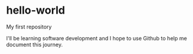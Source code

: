 # hello-world
My first repository

I'll be learning software development and I hope to use Github to help me document this journey.

